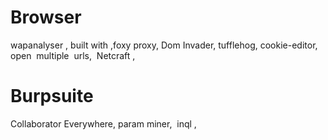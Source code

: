# Browser

wapanalyser , built with ,foxy proxy, Dom Invader, tufflehog, cookie-editor,  open  multiple  urls,  Netcraft , 

# Burpsuite

Collaborator Everywhere, param miner,  inql , 